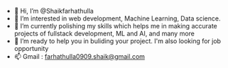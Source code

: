 - 👋 Hi, I’m @Shaikfarhathulla
- 👀 I’m interested in web development, Machine Learning, Data science.
- 🌱 I’m currently polishing my skills which helps me in making accurate projects of fullstack development, ML and AI, and many more
- 💞️ I’m ready to help you in buliding your project. I'm also looking for job opportunity
- 📫 Gmail : farhathulla0909.shaik@gmail.com 

<!---
Shaikfarhathulla/Shaikfarhathulla is a ✨ special ✨ repository because its `README.md` (this file) appears on your GitHub profile.
You can click the Preview link to take a look at your changes.
--->
